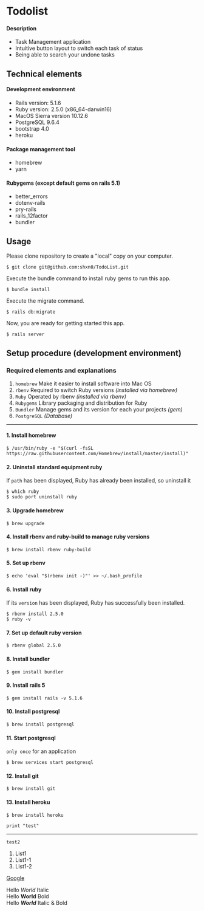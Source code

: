 # Todolist

#### Description
* Task Management application
* Intuitive button layout to switch each task of status
* Being able to search your undone tasks

## Technical elements

#### Development environment
* Rails version: 5.1.6
* Ruby version: 2.5.0 (x86_64-darwin16)
* MacOS Sierra version 10.12.6
* PostgreSQL 9.6.4
* bootstrap 4.0
* heroku

#### Package management tool
* homebrew
* yarn

#### Rubygems (except default gems on rails 5.1)
* better_errors
* dotenv-rails
* pry-rails
* rails_12factor
* bundler

## Usage
Please clone repository to create a "local" copy on your computer.
```
$ git clone git@github.com:shxn0/TodoList.git
```

Execute the bundle command to install ruby gems to run this app.
```
$ bundle install
```

Execute the migrate command.
```
$ rails db:migrate
```

Now, you are ready for getting started this app.
```
$ rails server
```

## Setup procedure (development environment)

### Required elements and explanations

1. `homebrew` Make it easier to install software into Mac OS
2. `rbenv` Required to switch Ruby versions *(installed via homebrew)*
3. `Ruby` Operated by rbenv *(installed via rbenv)*
4. `Rubygems` Library packaging and distribution for Ruby
5. `Bundler` Manage gems and its version for each your projects *(gem)*
6. `PostgreSQL` *(Database)*

***

#### 1. Install homebrew
```
$ /usr/bin/ruby -e "$(curl -fsSL https://raw.githubusercontent.com/Homebrew/install/master/install)"
```

#### 2. Uninstall standard equipment ruby
If `path` has been displayed, Ruby has already been installed, so uninstall it
```
$ which ruby
$ sudo port uninstall ruby
```

#### 3. Upgrade homebrew
```
$ brew upgrade
```

#### 4. Install rbenv and ruby-build to manage ruby versions
```
$ brew install rbenv ruby-build
```

#### 5. Set up rbenv
```
$ echo 'eval "$(rbenv init -)"' >> ~/.bash_profile
```

#### 6. Install ruby
If its `version` has been displayed, Ruby has successfully been installed.
```
$ rbenv install 2.5.0
$ ruby -v
```

#### 7. Set up default ruby version
```
$ rbenv global 2.5.0
```

#### 8. Install bundler
```
$ gem install bundler
```

#### 9. Install rails 5
```
$ gem install rails -v 5.1.6
```

#### 10. Install postgresql
```
$ brew install postgresql
```

#### 11. Start postgresql  
`only once` for an application
```
$ brew services start postgresql
```

#### 12. Install git
```
$ brew install git
```

#### 13. Install heroku
```
$ brew install heroku
```


```print "test" ```

***

`test2`

1. List1
  1. List1-1
  1. List1-2

  [Google](https://www.google.co.jp/)

  Hello *World* Italic  
  Hello **World** Bold  
  Hello ***World*** Italic & Bold
